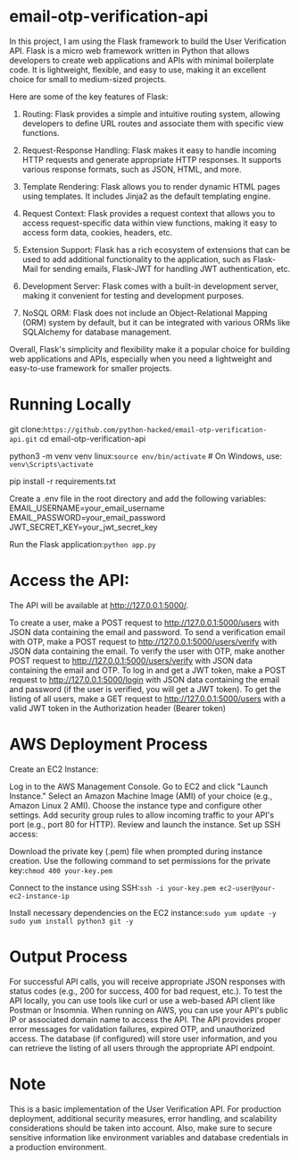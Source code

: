 # email-otp-verification-api

In this project, I am using the Flask framework to build the User Verification API. Flask is a micro web framework written in Python that allows developers to create web applications and APIs with minimal boilerplate code. It is lightweight, flexible, and easy to use, making it an excellent choice for small to medium-sized projects.

Here are some of the key features of Flask:

1. Routing: Flask provides a simple and intuitive routing system, allowing developers to define URL routes and associate them with specific view functions.

2. Request-Response Handling: Flask makes it easy to handle incoming HTTP requests and generate appropriate HTTP responses. It supports various response formats, such as JSON, HTML, and more.

3. Template Rendering: Flask allows you to render dynamic HTML pages using templates. It includes Jinja2 as the default templating engine.

4. Request Context: Flask provides a request context that allows you to access request-specific data within view functions, making it easy to access form data, cookies, headers, etc.

5. Extension Support: Flask has a rich ecosystem of extensions that can be used to add additional functionality to the application, such as Flask-Mail for sending emails, Flask-JWT for handling JWT authentication, etc.

6. Development Server: Flask comes with a built-in development server, making it convenient for testing and development purposes.

7. NoSQL ORM: Flask does not include an Object-Relational Mapping (ORM) system by default, but it can be integrated with various ORMs like SQLAlchemy for database management.

Overall, Flask's simplicity and flexibility make it a popular choice for building web applications and APIs, especially when you need a lightweight and easy-to-use framework for smaller projects.

# Running Locally
git clone:`https://github.com/python-hacked/email-otp-verification-api.git`
cd email-otp-verification-api

python3 -m venv venv
linux:`source env/bin/activate`  # On Windows, use: `venv\Scripts\activate`

pip install -r requirements.txt

Create a .env file in the root directory and add the following variables:
EMAIL_USERNAME=your_email_username
EMAIL_PASSWORD=your_email_password
JWT_SECRET_KEY=your_jwt_secret_key


Run the Flask application:`python app.py`

# Access the API:
The API will be available at http://127.0.0.1:5000/.

To create a user, make a POST request to http://127.0.0.1:5000/users with JSON data containing the email and password.
To send a verification email with OTP, make a POST request to http://127.0.0.1:5000/users/verify with JSON data containing the email.
To verify the user with OTP, make another POST request to http://127.0.0.1:5000/users/verify with JSON data containing the email and OTP.
To log in and get a JWT token, make a POST request to http://127.0.0.1:5000/login with JSON data containing the email and password (if the user is verified, you will get a JWT token).
To get the listing of all users, make a GET request to http://127.0.0.1:5000/users with a valid JWT token in the Authorization header (Bearer token)

# AWS Deployment Process
Create an EC2 Instance:

Log in to the AWS Management Console.
Go to EC2 and click "Launch Instance."
Select an Amazon Machine Image (AMI) of your choice (e.g., Amazon Linux 2 AMI).
Choose the instance type and configure other settings.
Add security group rules to allow incoming traffic to your API's port (e.g., port 80 for HTTP).
Review and launch the instance.
Set up SSH access:

Download the private key (.pem) file when prompted during instance creation.
Use the following command to set permissions for the private key:`chmod 400 your-key.pem`

Connect to the instance using SSH:`ssh -i your-key.pem ec2-user@your-ec2-instance-ip`

Install necessary dependencies on the EC2 instance:`sudo yum update -y`
`sudo yum install python3 git -y`

# Output Process
For successful API calls, you will receive appropriate JSON responses with status codes (e.g., 200 for success, 400 for bad request, etc.).
To test the API locally, you can use tools like curl or use a web-based API client like Postman or Insomnia.
When running on AWS, you can use your API's public IP or associated domain name to access the API.
The API provides proper error messages for validation failures, expired OTP, and unauthorized access.
The database (if configured) will store user information, and you can retrieve the listing of all users through the appropriate API endpoint.

# Note
This is a basic implementation of the User Verification API. For production deployment, additional security measures, error handling, and scalability considerations should be taken into account. Also, make sure to secure sensitive information like environment variables and database credentials in a production environment.



